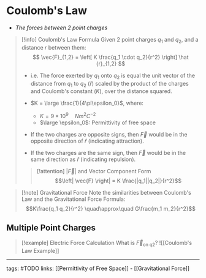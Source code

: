 # Coulomb's Law
- *The forces between 2 point charges*

> [!info] Coulomb's Law Formula
> Given 2 point charges $q_1$ and $q_2$, and a distance $r$ between them:
> $$
> \vec{F}_{1,2} = \left[ K \frac{q_1 \cdot q_2}{r^2} \right] \hat {r}_{1,2}
> $$
> - i.e. The force exerted by $q_1$ onto $q_2$ is equal the unit vector of the distance from $q_1$ to $q_2$ ($\hat {r}$) scaled by the product of the charges and Coulomb's constant ($K$), over the distance squared.
> 
> - $K = \large \frac{1}{4\pi\epsilon_0}$, where:
> 	- $K = 9 * 10^9 \quad N m^2 C^{-2}$
> 	- $\large \epsilon_0$: Permittivity of free space
> 
> - If the two charges are opposite signs, then $\vec{F}$ would be in the opposite direction of $\hat r$ (indicating attraction).
> - If the two charges are the same sign, then $\vec{F}$ would be in the same direction as $\hat r$ (indicating repulsion).
> 
> > [!attention] $\left| \vec{F} \right|$ and Vector Component Form
> > $$\left| \vec{F} \right| = K \frac{|q_1||q_2|}{r^2}$$


> [!note] Gravitational Force
> Note the similarities between Coulomb's Law and the Gravitational Force Formula:
> $$K\frac{q_1 q_2}{r^2} \quad\approx\quad G\frac{m_1 m_2}{r^2}$$

## Multiple Point Charges
> [!example] Electric Force Calculation
> What is $\vec{F}_{\text{on q2}}$?
> ![[Coulomb's Law Example]]


---
tags: #TODO
links: [[Permittivity of Free Space]] - [[Gravitational Force]]